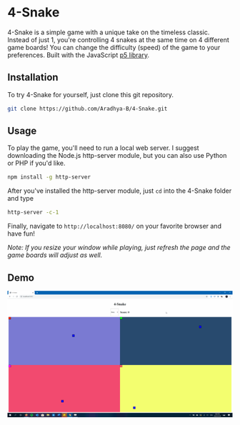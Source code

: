 # 4-Snake

4-Snake is a simple game with a unique take on the timeless classic. Instead of just 1, you're controlling 4 snakes at the same time on 4 different game boards! You can change the difficulty (speed) of the game to your preferences. Built with the JavaScript [p5 library](https://github.com/processing/p5.js/).  

## Installation

To try 4-Snake for yourself, just clone this git repository.

```bash
git clone https://github.com/Aradhya-B/4-Snake.git
```

## Usage

To play the game, you'll need to run a local web server. I suggest downloading the Node.js http-server module, but you can also use Python or PHP if you'd like.

```bash
npm install -g http-server
```

After you've installed the http-server module, just ```cd``` into the 4-Snake folder and type

```bash
http-server -c-1
```

Finally, navigate to ```http://localhost:8080/``` on your favorite browser and have fun!

*Note: If you resize your window while playing, just refresh the page and the game boards will adjust as well.*

## Demo

![](4Snake.gif)
